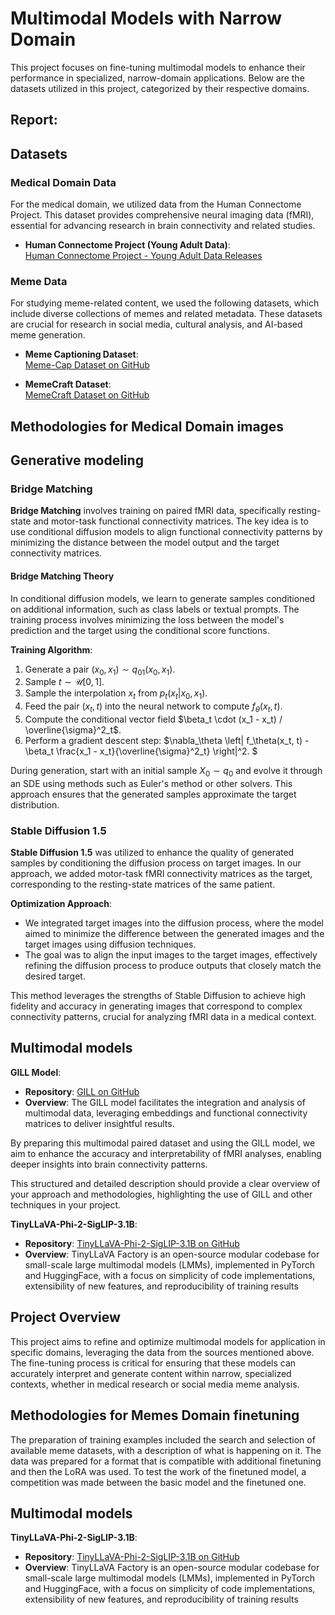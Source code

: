 # Multimodal Models with Narrow Domain

This project focuses on fine-tuning multimodal models to enhance their performance in specialized, narrow-domain applications. Below are the datasets utilized in this project, categorized by their respective domains.

## Report: 

## Datasets

### Medical Domain Data
For the medical domain, we utilized data from the Human Connectome Project. This dataset provides comprehensive neural imaging data (fMRI), essential for advancing research in brain connectivity and related studies.

- **Human Connectome Project (Young Adult Data)**:  
  [Human Connectome Project - Young Adult Data Releases](https://www.humanconnectome.org/study/hcp-young-adult/data-releases)

### Meme Data
For studying meme-related content, we used the following datasets, which include diverse collections of memes and related metadata. These datasets are crucial for research in social media, cultural analysis, and AI-based meme generation.

- **Meme Captioning Dataset**:  
  [Meme-Cap Dataset on GitHub](https://github.com/eujhwang/meme-cap)

- **MemeCraft Dataset**:  
  [MemeCraft Dataset on GitHub](https://github.com/Social-AI-Studio/MemeCraft.git)

## Methodologies for Medical Domain images 

## Generative modeling

### Bridge Matching
**Bridge Matching** involves training on paired fMRI data, specifically resting-state and motor-task functional connectivity matrices. The key idea is to use conditional diffusion models to align functional connectivity patterns by minimizing the distance between the model output and the target connectivity matrices.

#### Bridge Matching Theory

In conditional diffusion models, we learn to generate samples conditioned on additional information, such as class labels or textual prompts. The training process involves minimizing the loss between the model's prediction and the target using the conditional score functions.

**Training Algorithm**:
1. Generate a pair $(x_0, x_1) \sim q_{01}(x_0, x_1)$.
2. Sample $t \sim \mathcal{U}[0, 1]$.
3. Sample the interpolation $x_t$ from $p_t(x_t | x_0, x_1)$.
4. Feed the pair $(x_t, t)$ into the neural network to compute $f_\theta(x_t, t)$.
5. Compute the conditional vector field $\beta_t \cdot (x_1 - x_t) / \overline{\sigma}^2_t$.
6. Perform a gradient descent step: $\nabla_\theta \left\| f_\theta(x_t, t) - \beta_t \frac{x_1 - x_t}{\overline{\sigma}^2_t} \right\|^2. $

During generation, start with an initial sample $X_0 \sim q_{0}$ and evolve it through an SDE using methods such as Euler's method or other solvers. This approach ensures that the generated samples approximate the target distribution.

### Stable Diffusion 1.5

**Stable Diffusion 1.5** was utilized to enhance the quality of generated samples by conditioning the diffusion process on target images. In our approach, we added motor-task fMRI connectivity matrices as the target, corresponding to the resting-state matrices of the same patient.

**Optimization Approach**:
- We integrated target images into the diffusion process, where the model aimed to minimize the difference between the generated images and the target images using diffusion techniques. 
- The goal was to align the input images to the target images, effectively refining the diffusion process to produce outputs that closely match the desired target.

This method leverages the strengths of Stable Diffusion to achieve high fidelity and accuracy in generating images that correspond to complex connectivity patterns, crucial for analyzing fMRI data in a medical context.

## Multimodal models

**GILL Model**:
- **Repository**: [GILL on GitHub](https://github.com/kohjingyu/gill/tree/main?tab=readme-ov-file)
- **Overview**: The GILL model facilitates the integration and analysis of multimodal data, leveraging embeddings and functional connectivity matrices to deliver insightful results.

By preparing this multimodal paired dataset and using the GILL model, we aim to enhance the accuracy and interpretability of fMRI analyses, enabling deeper insights into brain connectivity patterns.

This structured and detailed description should provide a clear overview of your approach and methodologies, highlighting the use of GILL and other techniques in your project.

**TinyLLaVA-Phi-2-SigLIP-3.1B**:
- **Repository**: [TinyLLaVA-Phi-2-SigLIP-3.1B on GitHub]([https://github.com/kohjingyu/gill/tree/main?tab=readme-ov-file](https://github.com/TinyLLaVA/TinyLLaVA_Factory))
- **Overview**: TinyLLaVA Factory is an open-source modular codebase for small-scale large multimodal models (LMMs), implemented in PyTorch and HuggingFace, with a focus on simplicity of code implementations, extensibility of new features, and reproducibility of training results

## Project Overview

This project aims to refine and optimize multimodal models for application in specific domains, leveraging the data from the sources mentioned above. The fine-tuning process is critical for ensuring that these models can accurately interpret and generate content within narrow, specialized contexts, whether in medical research or social media meme analysis.

## Methodologies for Memes Domain finetuning


The preparation of training examples included the search and selection of available meme datasets, with a description of what is happening on it. The data was prepared for a format that is compatible with additional finetuning and then the LoRA was used. To test the work of the finetuned model, a competition was made between the basic model and the finetuned one.

## Multimodal models

**TinyLLaVA-Phi-2-SigLIP-3.1B**:
- **Repository**: [TinyLLaVA-Phi-2-SigLIP-3.1B on GitHub]([https://github.com/kohjingyu/gill/tree/main?tab=readme-ov-file](https://github.com/TinyLLaVA/TinyLLaVA_Factory))
- **Overview**: TinyLLaVA Factory is an open-source modular codebase for small-scale large multimodal models (LMMs), implemented in PyTorch and HuggingFace, with a focus on simplicity of code implementations, extensibility of new features, and reproducibility of training results
